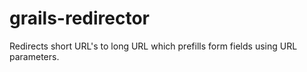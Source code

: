 # grails-redirector
Redirects short URL's to long URL which prefills form fields using URL parameters.
